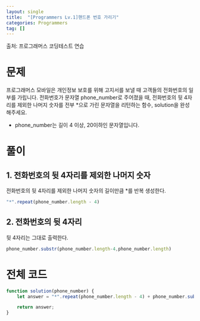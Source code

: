 ```yaml
---
layout: single
title:  "[Programmers Lv.1]핸드폰 번호 가리기"
categories: Programmers
tag: []
---
```

출처: 프로그래머스 코딩테스트 연습

# 문제
프로그래머스 모바일은 개인정보 보호를 위해 고지서를 보낼 때 고객들의 전화번호의 일부를 가립니다.
전화번호가 문자열 phone_number로 주어졌을 때, 전화번호의 뒷 4자리를 제외한 나머지 숫자를 전부 *으로 가린 문자열을 리턴하는 함수, solution을 완성해주세요.

- phone_number는 길이 4 이상, 20이하인 문자열입니다.

# 풀이
## 1. 전화번호의 뒷 4자리를 제외한 나머지 숫자
전화번호의 뒷 4자리를 제외한 나머지 숫자의 길이만큼 *를 반복 생성한다.
```javascript
"*".repeat(phone_number.length - 4) 
```

## 2. 전화번호의 뒷 4자리
뒷 4자리는 그대로 출력한다. 
```javascript
phone_number.substr(phone_number.length-4,phone_number.length)
```

# 전체 코드
```javascript
function solution(phone_number) {
    let answer = "*".repeat(phone_number.length - 4) + phone_number.substr(phone_number.length-4,phone_number.length);

    return answer;
}
```


